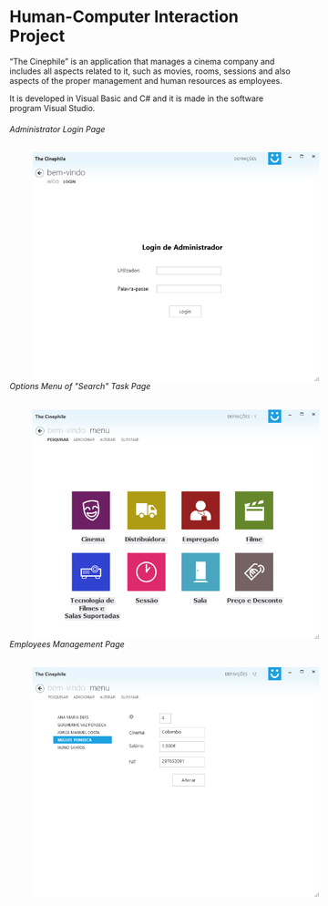 # Human-Computer Interaction Project

“The Cinephile” is an application that manages a cinema company and includes all aspects related to it, such as movies, rooms, sessions and also aspects of the proper management and human resources as employees.

It is developed in Visual Basic and C# and it is made in the software program Visual Studio.

###### Administrator Login Page

<img align="left" src="/TestIHCNav/Images/5.png" width="700" title="Angular" hspace="40"/>

----

###### Options Menu of "Search" Task Page

<img align="left" src="/TestIHCNav/Images/6.png" width="700" title="Bootstrap" hspace="40"/>

----

###### Employees Management Page

<img align="left" src="/TestIHCNav/Images/2.png" width="700" title="Browsersync" hspace="40"/>

<br/><br/><br/><br/><br/>
